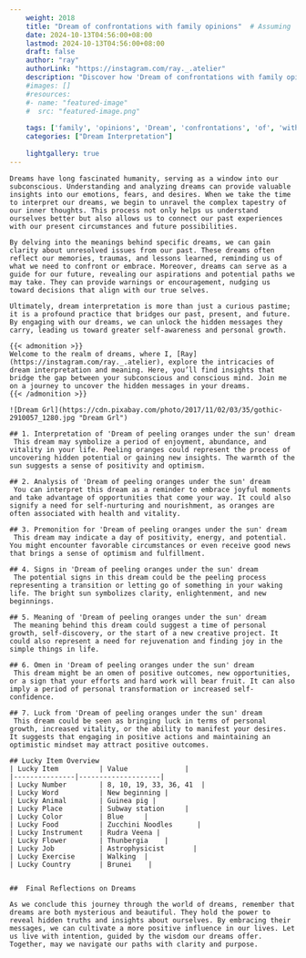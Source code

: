 ```yaml
---
    weight: 2018
    title: "Dream of confrontations with family opinions"  # Assuming 'title' column exists
    date: 2024-10-13T04:56:00+08:00
    lastmod: 2024-10-13T04:56:00+08:00
    draft: false
    author: "ray"
    authorLink: "https://instagram.com/ray._.atelier"
    description: "Discover how 'Dream of confrontations with family opinions' can interpret your future and uncover its significant meanings in your life."
    #images: []
    #resources:
    #- name: "featured-image"
    #  src: "featured-image.png"
    
    tags: ['family', 'opinions', 'Dream', 'confrontations', 'of', 'with']
    categories: ["Dream Interpretation"]
    
    lightgallery: true
---
```

    
    Dreams have long fascinated humanity, serving as a window into our subconscious. Understanding and analyzing dreams can provide valuable insights into our emotions, fears, and desires. When we take the time to interpret our dreams, we begin to unravel the complex tapestry of our inner thoughts. This process not only helps us understand ourselves better but also allows us to connect our past experiences with our present circumstances and future possibilities.
    
    By delving into the meanings behind specific dreams, we can gain clarity about unresolved issues from our past. These dreams often reflect our memories, traumas, and lessons learned, reminding us of what we need to confront or embrace. Moreover, dreams can serve as a guide for our future, revealing our aspirations and potential paths we may take. They can provide warnings or encouragement, nudging us toward decisions that align with our true selves.
    
    Ultimately, dream interpretation is more than just a curious pastime; it is a profound practice that bridges our past, present, and future. By engaging with our dreams, we can unlock the hidden messages they carry, leading us toward greater self-awareness and personal growth.
    
    {{< admonition >}}
    Welcome to the realm of dreams, where I, [Ray](https://instagram.com/ray._.atelier), explore the intricacies of dream interpretation and meaning. Here, you’ll find insights that bridge the gap between your subconscious and conscious mind. Join me on a journey to uncover the hidden messages in your dreams.
    {{< /admonition >}}
    
    ![Dream Grl](https://cdn.pixabay.com/photo/2017/11/02/03/35/gothic-2910057_1280.jpg "Dream Grl")
    
    ## 1. Interpretation of 'Dream of peeling oranges under the sun' dream
     This dream may symbolize a period of enjoyment, abundance, and vitality in your life. Peeling oranges could represent the process of uncovering hidden potential or gaining new insights. The warmth of the sun suggests a sense of positivity and optimism.
    
    ## 2. Analysis of 'Dream of peeling oranges under the sun' dream
     You can interpret this dream as a reminder to embrace joyful moments and take advantage of opportunities that come your way. It could also signify a need for self-nurturing and nourishment, as oranges are often associated with health and vitality.
    
    ## 3. Premonition for 'Dream of peeling oranges under the sun' dream
     This dream may indicate a day of positivity, energy, and potential. You might encounter favorable circumstances or even receive good news that brings a sense of optimism and fulfillment.
    
    ## 4. Signs in 'Dream of peeling oranges under the sun' dream
     The potential signs in this dream could be the peeling process representing a transition or letting go of something in your waking life. The bright sun symbolizes clarity, enlightenment, and new beginnings.
    
    ## 5. Meaning of 'Dream of peeling oranges under the sun' dream
     The meaning behind this dream could suggest a time of personal growth, self-discovery, or the start of a new creative project. It could also represent a need for rejuvenation and finding joy in the simple things in life.
    
    ## 6. Omen in 'Dream of peeling oranges under the sun' dream
     This dream might be an omen of positive outcomes, new opportunities, or a sign that your efforts and hard work will bear fruit. It can also imply a period of personal transformation or increased self-confidence.
    
    ## 7. Luck from 'Dream of peeling oranges under the sun' dream
     This dream could be seen as bringing luck in terms of personal growth, increased vitality, or the ability to manifest your desires. It suggests that engaging in positive actions and maintaining an optimistic mindset may attract positive outcomes.
    
    ## Lucky Item Overview
    | Lucky Item          | Value              |
    |---------------|--------------------|
    | Lucky Number        | 8, 10, 19, 33, 36, 41  |
    | Lucky Word          | New beginning |
    | Lucky Animal        | Guinea pig |
    | Lucky Place         | Subway station     |
    | Lucky Color         | Blue     |
    | Lucky Food          | Zucchini Noodles      |
    | Lucky Instrument    | Rudra Veena |
    | Lucky Flower        | Thunbergia    |
    | Lucky Job           | Astrophysicist       |
    | Lucky Exercise      | Walking  |
    | Lucky Country       | Brunei    |
    
    
    ##  Final Reflections on Dreams
    
    As we conclude this journey through the world of dreams, remember that dreams are both mysterious and beautiful. They hold the power to reveal hidden truths and insights about ourselves. By embracing their messages, we can cultivate a more positive influence in our lives. Let us live with intention, guided by the wisdom our dreams offer. Together, may we navigate our paths with clarity and purpose.
    